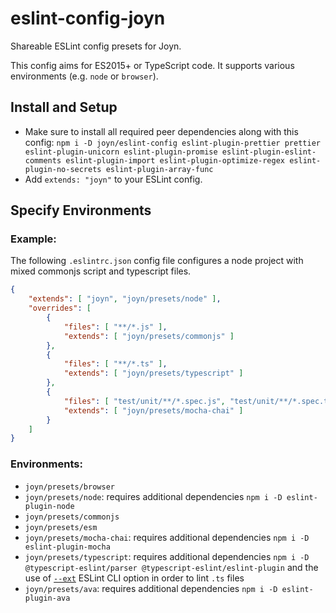# eslint-config-joyn

Shareable ESLint config presets for Joyn.

This config aims for ES2015+ or TypeScript code. It supports various environments (e.g. `node` or `browser`).

## Install and Setup

* Make sure to install all required peer dependencies along with this config: `npm i -D joyn/eslint-config eslint-plugin-prettier prettier eslint-plugin-unicorn eslint-plugin-promise eslint-plugin-eslint-comments eslint-plugin-import eslint-plugin-optimize-regex eslint-plugin-no-secrets eslint-plugin-array-func`
* Add `extends: "joyn"` to your ESLint config.

## Specify Environments

### Example:

The following `.eslintrc.json` config file configures a node project with mixed commonjs script and typescript files.

```json
{
    "extends": [ "joyn", "joyn/presets/node" ],
    "overrides": [
        {
            "files": [ "**/*.js" ],
            "extends": [ "joyn/presets/commonjs" ]
        },
        {
            "files": [ "**/*.ts" ],
            "extends": [ "joyn/presets/typescript" ]
        },
        {
            "files": [ "test/unit/**/*.spec.js", "test/unit/**/*.spec.ts" ],
            "extends": [ "joyn/presets/mocha-chai" ]
        }
    ]
}
```

### Environments:

* `joyn/presets/browser`
* `joyn/presets/node`: requires additional dependencies `npm i -D eslint-plugin-node`
* `joyn/presets/commonjs`
* `joyn/presets/esm`
* `joyn/presets/mocha-chai`: requires additional dependencies `npm i -D eslint-plugin-mocha`
* `joyn/presets/typescript`: requires additional dependencies `npm i -D @typescript-eslint/parser @typescript-eslint/eslint-plugin` and the use of [`--ext`](https://eslint.org/docs/user-guide/command-line-interface#ext) ESLint CLI option in order to lint `.ts` files
* `joyn/presets/ava`: requires additional dependencies `npm i -D eslint-plugin-ava`
